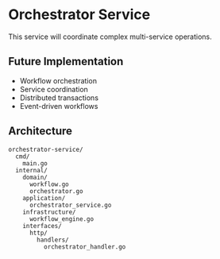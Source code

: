 # Orchestrator Service

This service will coordinate complex multi-service operations.

## Future Implementation

- Workflow orchestration
- Service coordination
- Distributed transactions
- Event-driven workflows

## Architecture

```
orchestrator-service/
  cmd/
    main.go
  internal/
    domain/
      workflow.go
      orchestrator.go
    application/
      orchestrator_service.go
    infrastructure/
      workflow_engine.go
    interfaces/
      http/
        handlers/
          orchestrator_handler.go
```
